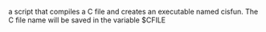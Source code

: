  a script that compiles a C file and creates an executable named cisfun. The C file name will be saved in the variable $CFILE
